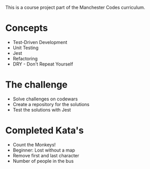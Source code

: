 This is a course project part of the Manchester Codes curriculum.

# Concepts

* Test-Driven Development
* Unit Testing
* Jest
* Refactoring
* DRY - Don't Repeat Yourself

# The challenge
* Solve challenges on codewars 
* Create a repository for the solutions 
* Test the solutions with Jest

# Completed Kata's
* Count the Monkeys!
* Beginner: Lost without a map
* Remove first and last character
* Number of people in the bus